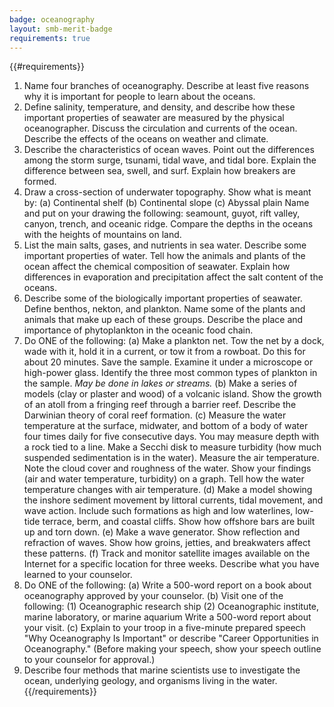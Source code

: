 ```yaml
---
badge: oceanography
layout: smb-merit-badge
requirements: true
---
```


{{#requirements}}
1. Name four branches of oceanography. Describe at least five reasons why it is important for people to learn about the oceans.
2. Define salinity, temperature, and density, and describe how these important properties of seawater are measured by the physical oceanographer. Discuss the circulation and currents of the ocean. Describe the effects of the oceans on weather and climate.
3. Describe the characteristics of ocean waves. Point out the differences among the storm surge, tsunami, tidal wave, and tidal bore. Explain the difference between sea, swell, and surf. Explain how breakers are formed.
4. Draw a cross-section of underwater topography. Show what is meant by:
    (a) Continental shelf
    (b) Continental slope
    (c) Abyssal plain
    Name and put on your drawing the following: seamount, guyot, rift valley, canyon, trench, and oceanic ridge. Compare the depths in the oceans with the heights of mountains on land.
5. List the main salts, gases, and nutrients in sea water. Describe some important properties of water. Tell how the animals and plants of the ocean affect the chemical composition of seawater. Explain how differences in evaporation and precipitation affect the salt content of the oceans.
6. Describe some of the biologically important properties of seawater. Define benthos, nekton, and plankton. Name some of the plants and animals that make up each of these groups. Describe the place and importance of phytoplankton in the oceanic food chain.
7. Do ONE of the following:
    (a) Make a plankton net. Tow the net by a dock, wade with it, hold it in a current, or tow it from a rowboat. Do this for about 20 minutes. Save the sample. Examine it under a microscope or high-power glass. Identify the three most common types of plankton in the sample.
        *May be done in lakes or streams.*
    (b) Make a series of models (clay or plaster and wood) of a volcanic island. Show the growth of an atoll from a fringing reef through a barrier reef. Describe the Darwinian theory of coral reef formation.
    (c) Measure the water temperature at the surface, midwater, and bottom of a body of water four times daily for five consecutive days. You may measure depth with a rock tied to a line. Make a Secchi disk to measure turbidity (how much suspended sedimentation is in the water). Measure the air temperature. Note the cloud cover and roughness of the water. Show your findings (air and water temperature, turbidity) on a graph. Tell how the water temperature changes with air temperature.
    (d) Make a model showing the inshore sediment movement by littoral currents, tidal movement, and wave action. Include such formations as high and low waterlines, low-tide terrace, berm, and coastal cliffs. Show how offshore bars are built up and torn down.
    (e) Make a wave generator. Show reflection and refraction of waves. Show how groins, jetties, and breakwaters affect these patterns.
    (f) Track and monitor satellite images available on the Internet for a specific location for three weeks. Describe what you have learned to your counselor.
8. Do ONE of the following:
    (a) Write a 500-word report on a book about oceanography approved by your counselor.
    (b) Visit one of the following:
        (1) Oceanographic research ship
        (2) Oceanographic institute, marine laboratory, or marine aquarium
        Write a 500-word report about your visit.
    (c) Explain to your troop in a five-minute prepared speech "Why Oceanography Is Important" or describe "Career Opportunities in Oceanography." (Before making your speech, show your speech outline to your counselor for approval.)
9. Describe four methods that marine scientists use to investigate the ocean, underlying geology, and organisms living in the water.
{{/requirements}}
